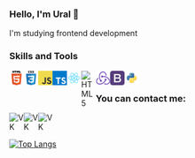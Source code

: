 ### Hello, I'm Ural 👋

I'm studying frontend development

### Skills and Tools

<img align="left" alt="HTML5" width="26px" src="https://raw.githubusercontent.com/github/explore/80688e429a7d4ef2fca1e82350fe8e3517d3494d/topics/html/html.png" />
<img align="left" alt="HTML5" width="26px" src="https://raw.githubusercontent.com/github/explore/80688e429a7d4ef2fca1e82350fe8e3517d3494d/topics/css/css.png" />
<img align="left" alt="HTML5" width="26px" src="https://raw.githubusercontent.com/github/explore/80688e429a7d4ef2fca1e82350fe8e3517d3494d/topics/javascript/javascript.png" />
<img align="left" alt="HTML5" width="26px" src="https://raw.githubusercontent.com/github/explore/80688e429a7d4ef2fca1e82350fe8e3517d3494d/topics/typescript/typescript.png" />
<img align="left" alt="HTML5" width="26px" src="https://raw.githubusercontent.com/github/explore/80688e429a7d4ef2fca1e82350fe8e3517d3494d/topics/react/react.png" />
<img align="left" alt="HTML5" width="26px" src="https://user-images.githubusercontent.com/71888215/203746800-d9de79cf-0cc6-4525-980b-6bcd7539f368.png" />
<img align="left" alt="HTML5" width="26px" src="https://raw.githubusercontent.com/github/explore/80688e429a7d4ef2fca1e82350fe8e3517d3494d/topics/redux/redux.png" />
<img align="left" alt="HTML5" width="26px" src="https://raw.githubusercontent.com/github/explore/80688e429a7d4ef2fca1e82350fe8e3517d3494d/topics/bootstrap/bootstrap.png" />
<img align="left" alt="HTML5" width="26px" src="https://raw.githubusercontent.com/github/explore/80688e429a7d4ef2fca1e82350fe8e3517d3494d/topics/python/python.png" />
<br />

### You can contact me:
[<img align="left" alt="VK" width="26px" src="https://cdn-icons-png.flaticon.com/512/145/145813.png" />][vkontakte]
[<img align="left" alt="VK" width="26px" src="https://cdn-icons-png.flaticon.com/512/174/174855.png" />][instagram]
[<img align="left" alt="VK" width="26px" src="https://cdn-icons-png.flaticon.com/512/5968/5968804.png" />][telegram]




[vkontakte]: https://vk.com/ural_guru
[instagram]: https://www.instagram.com/ural_guru/
[telegram]: https://t.me/UralGuru

<br />
<br />

[![Top Langs](https://github-readme-stats.vercel.app/api/top-langs/?username=UralGuru&layout=compact&theme=dark)](https://github.com/anuraghazra/github-readme-stats)






